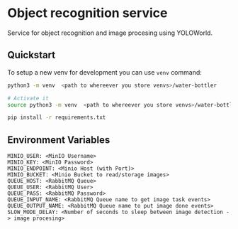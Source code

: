 # Object recognition service 
Service for object recognition and image procesing  using YOLOWorld.
 
## Quickstart
To setup a new venv for development you can use `venv` command:
```sh
python3 -m venv  <path to whereever you store venvs>/water-bottler

# Activate it
source python3 -m venv  <path to whereever you store venvs>/water-bottler/bin/activate

pip install -r requirements.txt
```

## Environment Variables
```
MINIO_USER: <MinIO Username>
MINIO_KEY: <MinIO Password>
MINIO_ENDPOINT: <Minio Host (with Port)>
MINIO_BUCKET: <Minio Bucket to read/storage images>
QUEUE_HOST: <RabbitMQ Queue>
QUEUE_USER: <RabbitMQ User>
QUEUE_PASS: <RabbitMQ Password>
QUEUE_INPUT_NAME: <RabbitMQ Queue name to get image task events>
QUEUE_OUTPUT_NAME: <RabbitMQ Queue name to put image done events>
SLOW_MODE_DELAY: <Number of seconds to sleep between image detection -> image procesing>
```
